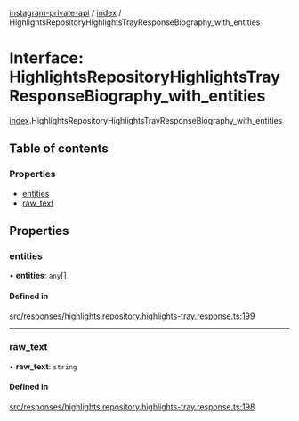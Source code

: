[instagram-private-api](../../README.md) / [index](../../modules/index.md) / HighlightsRepositoryHighlightsTrayResponseBiography_with_entities

# Interface: HighlightsRepositoryHighlightsTrayResponseBiography\_with\_entities

[index](../../modules/index.md).HighlightsRepositoryHighlightsTrayResponseBiography_with_entities

## Table of contents

### Properties

- [entities](HighlightsRepositoryHighlightsTrayResponseBiography_with_entities.md#entities)
- [raw\_text](HighlightsRepositoryHighlightsTrayResponseBiography_with_entities.md#raw_text)

## Properties

### entities

• **entities**: `any`[]

#### Defined in

[src/responses/highlights.repository.highlights-tray.response.ts:199](https://github.com/Nerixyz/instagram-private-api/blob/0e0721c/src/responses/highlights.repository.highlights-tray.response.ts#L199)

___

### raw\_text

• **raw\_text**: `string`

#### Defined in

[src/responses/highlights.repository.highlights-tray.response.ts:198](https://github.com/Nerixyz/instagram-private-api/blob/0e0721c/src/responses/highlights.repository.highlights-tray.response.ts#L198)
